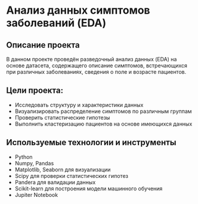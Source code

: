 # Анализ данных симптомов заболеваний (EDA)
## Описание проекта

В данном проекте проведён разведочный анализ данных (EDA) на основе датасета, содержащего описание симптомов, встречающихся при различных заболеваниях, сведения о поле и возрасте пациентов.

## Цели проекта:
- Исследовать структуру и характеристики данных
- Визуализировать распределение симптомов по различным группам
- Проверить статистические гипотезы
- Выполнить кластеризацию пациентов на основе имеющихся данных

## Используемые технологии и инструменты
- Python
- Numpy, Pandas
- Matplotlib, Seaborn для визуализации
- Scipy для проверки статистических гипотез
- Pandera для валидации данных
- Scikit-learn для построения модели машинного обучения
- Jupiter Notebook
